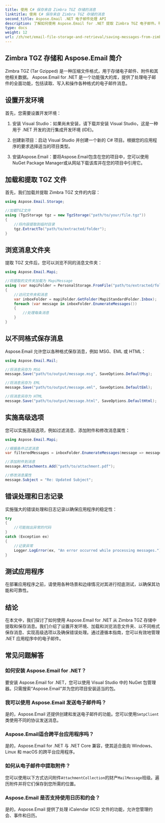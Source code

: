 ```yaml
---
title: 使用 C# 保存来自 Zimbra TGZ 存储的消息
linktitle: 使用 C# 保存来自 Zimbra TGZ 存储的消息
second_title: Aspose.Email .NET 电子邮件处理 API
description: 了解如何使用 Aspose.Email for .NET 提取 Zimbra TGZ 电子邮件。带有源代码的分步指南，可实现高效的电子邮件管理。
type: docs
weight: 12
url: /zh/net/email-file-storage-and-retrieval/saving-messages-from-zimbra-tgz-storage-with-csharp/
---
```


## Zimbra TGZ 存储和 Aspose.Email 简介

Zimbra TGZ (Tar Gzipped) 是一种压缩文件格式，用于存储电子邮件、附件和其他相关数据。 Aspose.Email for .NET 是一个功能强大的库，提供了处理电子邮件的全面功能，包括读取、写入和操作各种格式的电子邮件消息。

## 设置开发环境

首先，您需要设置开发环境：

1. 安装 Visual Studio：如果尚未安装，请下载并安装 Visual Studio，这是一种用于 .NET 开发的流行集成开发环境 (IDE)。

2. 创建新项目：启动 Visual Studio 并创建一个新的 C# 项目。根据您的应用程序的要求选择适当的项目类型。

3. 安装Aspose.Email：要将Aspose.Email包含在您的项目中，您可以使用NuGet Package Manager或从网站下载该库并在您的项目中引用它。

## 加载和提取 TGZ 文件

首先，我们加载并提取 Zimbra TGZ 文件的内容：

```csharp
using Aspose.Email.Storage;

//加载TGZ文件
using (TgzStorage tgz = new TgzStorage("path/to/your/file.tgz"))
{
    //将内容提取到临时目录
    tgz.ExtractTo("path/to/extracted/folder");
}
```

## 浏览消息文件夹

提取 TGZ 文件后，您可以浏览不同的消息文件夹：

```csharp
using Aspose.Email.Mapi;

//将提取的文件夹加载为 MapiMessage
using (var mapiFolder = PersonalStorage.FromFile("path/to/extracted/folder"))
{
    //访问文件夹和消息
    var inboxFolder = mapiFolder.GetFolder(MapiStandardFolder.Inbox);
    foreach (var message in inboxFolder.EnumerateMessages())
    {
        //处理每条消息
    }
}
```

## 以不同格式保存消息

Aspose.Email 允许您以各种格式保存消息，例如 MSG、EML 或 HTML：

```csharp
using Aspose.Email.Mail;

//将消息另存为 MSG
message.Save("path/to/output/message.msg", SaveOptions.DefaultMsg);

//将消息另存为 EML
message.Save("path/to/output/message.eml", SaveOptions.DefaultEml);

//将消息另存为 HTML
message.Save("path/to/output/message.html", SaveOptions.DefaultHtml);
```

## 实施高级选项

您可以实施高级选项，例如过滤消息、添加附件和修改消息属性：

```csharp
using Aspose.Email.Mapi;

//根据条件过滤消息
var filteredMessages = inboxFolder.EnumerateMessages(message => message.Subject.Contains("Important"));

//添加附件到消息
message.Attachments.Add("path/to/attachment.pdf");

//修改消息属性
message.Subject = "Re: Updated Subject";
```

## 错误处理和日志记录

实施强大的错误处理和日志记录以确保应用程序的稳定性：

```csharp
try
{
    //可能抛出异常的代码
}
catch (Exception ex)
{
    //记录异常
    Logger.LogError(ex, "An error occurred while processing messages.");
}
```

## 测试应用程序

在部署应用程序之前，请使用各种场景和边缘情况对其进行彻底测试，以确保其功能和可靠性。

## 结论

在本文中，我们探讨了如何使用 Aspose.Email for .NET 从 Zimbra TGZ 存储中提取和保存消息。我们介绍了设置开发环境、加载和浏览消息文件夹、以不同格式保存消息、实现高级选项以及确保错误处理。通过遵循本指南，您可以有效地管理 .NET 应用程序中的电子邮件。

## 常见问题解答

### 如何安装 Aspose.Email for .NET？

要安装 Aspose.Email for .NET，您可以使用 Visual Studio 中的 NuGet 包管理器。只需搜索“Aspose.Email”并为您的项目安装适当的包。

### 我可以使用 Aspose.Email 发送电子邮件吗？

是的，Aspose.Email 还提供创建和发送电子邮件的功能。您可以使用`SmtpClient`类使用不同的协议发送消息。

### Aspose.Email适合跨平台应用程序吗？

是的，Aspose.Email for .NET 与 .NET Core 兼容，使其适合面向 Windows、Linux 和 macOS 的跨平台应用程序。

### 如何从电子邮件中提取附件？

您可以使用以下方式访问附件`AttachmentCollection`的财产`MailMessage`班级。遍历附件并将它们保存到您所需的位置。

### Aspose.Email 是否支持使用日历和约会？

是的，Aspose.Email 提供了处理 iCalendar (ICS) 文件的功能，允许您管理约会、事件和日历。